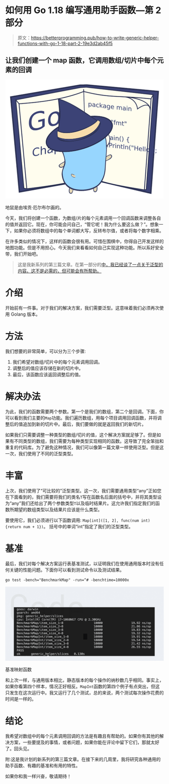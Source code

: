 # 如何用 Go 1.18 编写通用助手函数—第 2 部分

> 原文：<https://betterprogramming.pub/how-to-write-generic-helper-functions-with-go-1-18-part-2-19e3d2ab45f5>

## 让我们创建一个 map 函数，它调用数组/切片中每个元素的回调

![](img/2a4685b5664cb0dc404da43cdbcce1bb.png)

地鼠是由埃贡·厄尔布尔画的。

今天，我们将创建一个函数，为数组/片的每个元素调用一个回调函数来调整各自的值并返回它。现在，你可能会问自己，“管它呢！我为什么要这么做？”。想象一下，如果你必须将数组中的每个单词都大写，反转布尔值，或者将每个数字相乘。

在许多类似的情况下，这样的函数会很有用。可惜在围棋中，你得自己开发这样的地图功能。但是不用担心。今天我们来看看如何自己实现这种功能。所以系好安全带，我们开始吧。

> 这是我新系列的第三篇文章。在第一部分的[中，我已经谈了一点关于泛型的内容。这不是必需的，但可能会有所帮助。](https://henrysteinhauer.medium.com/how-to-write-generic-helper-functions-with-go-d47c52986016)

# 介绍

开始前有一件事。对于我们的解决方案，我们需要泛型。这意味着我们必须再次使用 Golang 版本。

# 方法

我们想要的非常简单，可以分为三个步骤:

1.  我们希望对数组/切片中的每个元素调用回调。
2.  调整后的值应该存储在新的切片中。
3.  最后，该函数应该返回调整后的值。

# 解决办法

为此，我们的函数需要两个参数。第一个是我们的数组，第二个是回调。下面，你可以看到我们主要的`Map`功能。我们遍历数组，用每个项目调用回调函数，并将调整后的值追加到新的切片中。最后，我们要做的就是返回我们的新切片。

如果我们只需要调整一种类型的数组/切片的值，这个解决方案就足够了。但是如果有不同类型的数组，我们需要为每种类型实现相同的函数。这导致了完全笨拙和重复的代码库。为了避免这种情况，我们可以像第一篇文章一样使用泛型。但是这一次，我们使用了不同的泛型类型。

# 丰富

上次，我们使用了“可比较的”泛型类型。这一次，我们需要通用类型“any”正如您在下面看到的，我们需要将我们的类名`T`写在函数名后面的括号中，并将其类型设为“any”我们还给出了两个参数类型`T`以及临时结果片。这允许我们指定我们的函数所期望的数组类型以及结果片应该是什么类型。

要使用它，我们必须进行以下函数调用:
`Map[int]([1, 2], func(num int){return num + 1})`。
括号中的单词“int”指定了我们的泛型类型。

# 基准

最后，我们对每个解决方案运行表基准测试，以证明我们在使用通用版本时没有任何关键的性能问题。下面你可以看到测试命令以及测试结果。

```
go test -bench="BenchmarkMap" -run=^# -benchtime=10000x
```

![](img/6f004dd7a85e2838e24f84e856455242.png)

基准映射函数

和上次一样，与通用版本相比，静态版本的每个操作的纳秒数几乎相同。事实上，如果你看第四个样本，情况正好相反。`MapInt`函数的第四个例子有点突出，但这只发生在这次运行中。我又运行了几个测试，总的来说，两个测试每次操作花费的时间是一样的。

# 结论

我希望对数组中的每个元素调用回调的方法是有趣且有帮助的。如果你有其他的解决方案，一些要提及的事情，或者问题，如果你能在评论中留下它们，那就太好了。回头见。

附:这是我计划的新系列的第三篇文章。在接下来的几周里，我将研究各种通用的助手函数、有趣的基准和有用的特性。

如果你和我一样兴奋，敬请期待！